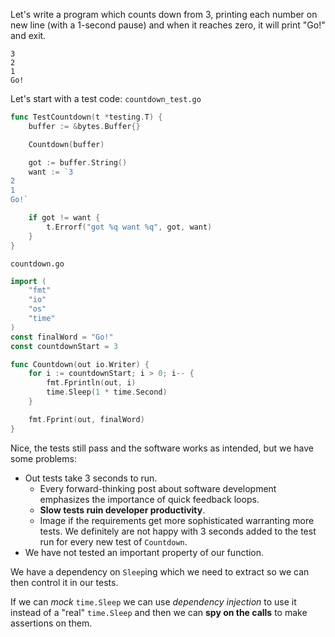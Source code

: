 Let's write a program which counts down from 3, printing each number on new line (with a 1-second pause) and when it reaches zero, it will print "Go!" and exit.
```
3
2
1
Go!
```

Let's start with a test code:
`countdown_test.go`
```go
func TestCountdown(t *testing.T) {
	buffer := &bytes.Buffer{}

	Countdown(buffer)

	got := buffer.String()
	want := `3
2
1
Go!`

	if got != want {
		t.Errorf("got %q want %q", got, want)
	}
}
```

`countdown.go`
```go
import (
	"fmt"
	"io"
	"os"
	"time"
)
const finalWord = "Go!"
const countdownStart = 3

func Countdown(out io.Writer) {
	for i := countdownStart; i > 0; i-- {
		fmt.Fprintln(out, i)
		time.Sleep(1 * time.Second)
	}

	fmt.Fprint(out, finalWord)
}
```

Nice, the tests still pass and the software works as intended, but we have some problems:
- Out tests take 3 seconds to run.
	- Every forward-thinking post about software development emphasizes the importance of quick feedback loops.
	- **Slow tests ruin developer productivity**.
	- Image if the requirements get more sophisticated warranting more tests. We definitely are not happy with 3 seconds added to the test run for every new test of `Countdown`.
- We have not tested an important property of our function.

We have a dependency on `Sleep`ing which we need to extract so we can then control it in our tests.

If we can *mock* `time.Sleep` we can use *dependency injection* to use it instead of a "real" `time.Sleep` and then we can **spy on the calls** to make assertions on them.






